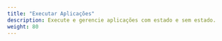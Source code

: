 ```yaml
---
title: "Executar Aplicações"
description: Execute e gerencie aplicações com estado e sem estado.
weight: 80
---
```


